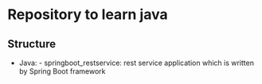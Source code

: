 Repository to learn java
===

## Structure
- Java:
        - springboot_restservice: rest service application which is written by Spring Boot framework
